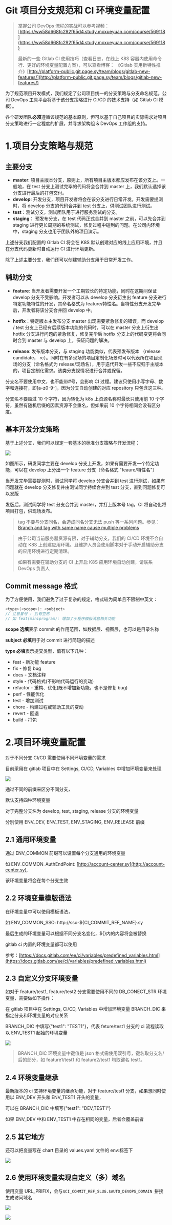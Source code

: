 
# Git 项目分支规范和 CI 环境变量配置

> 掌握公司 DevOps 流程的实战可以参考视频：[https://ww58d668fc292f65d4.study.moxueyuan.com/course/569118](https://ww58d668fc292f65d4.study.moxueyuan.com/course/569118)
>
> 最新的一些 Gitlab CI 使用技巧（查看日志，在线上 K8S 容器内使用命令行、更好的环境变量配置方案），可以查看博客： 《Gitlab 实用新特性推介》[http://platform-public.git.page.sy/team/blogs/gitlab-new-features/](http://platform-public.git.page.sy/team/blogs/gitlab-new-features/)

为了规范项目开发模式，我们规定了公司项目统一的分支策略与分支命名规范。公司 DevOps 工具平台将基于该分支策略进行 CI/CD 的技术支持（如 Gitlab CI 模板）。

各个研发团队**必须**遵循该规范的基本原则，但可以基于自己项目的实际需求对项目分支策略进行一定程度的扩展，并寻求架构组 & DevOps 工作组的支持。

# 1.项目分支策略与规范

## 主要分支

- **master**: 项目主版本分支，原则上，所有项目主版本都应发布在该分支上。一般地，在 test 分支上测试完毕的代码将会合并到 master 上，我们默认选择该分支进行最后的打包交付。
- **develop**: 开发分支，项目开发者将会在该分支进行日常开发。开发需要提测时，将 develop 分支的代码合并到 test 分支上，供测试团队进行测试。
- **test**：测试分支，测试团队用于进行服务测试的分支。
- **staging**： 预发布分支，在 test 代码正式合并到 master 之前，可以先合并到 staging 进行更长周期的系统测试，修复过程中碰到的问题。在公司内环境中，staging 分支也用于团队外的项目演示。

上述分支我们配置的 Gitlab CI 将会在 K8S 默认创建对应的线上应用环境，并且在分支代码更新时自动运行 CI 进行环境更新。

除了上述主要分支，我们还可以创建辅助分支用于日常开发工作。

## 辅助分支

- **feature**: 当开发者需要开发一个工期较长的特定功能，同时在这期间保证 develop 分支不受影响。开发者可以从 develop 分支衍生出 feature 分支进行特定功能特性的开发，其命名格式为 feature/特性名。当特性分支开发完毕后，开发者将该分支合并回 develop 中。

- **hotfix**：特定版本主发布分支 master 出现需要紧急修复的错误，而 develop / test 分支上已经有后续版本功能的代码时，可以在 master 分支上衍生出 hotfix 分支进行问题的紧急修复，修复完毕后 hotfix 分支上的代码变更将会同时合到 master 与 develop 上，保证问题的解决。

- **release**: 发布版本分支，与 staging 功能类似，代表预发布版本 （release candidate， rc）。同时在有多现场的项目定制化场景时可以代表所在项目现场的分支（命名格式为 release/现场名），用于迭代开发一些不应归于主版本的，项目定制化需求。该类分支视情况进行合并或保留。

分支名不要使用中文，也不能带#号，会影响 CI 过程。建议只使用小写字母、数字和连接符，即\[a-z0-9-\]，因为分支自动创建的对应 repository 只包含这三种。

分支名不要超过 10 个字符，因为转化为 k8s 上资源名称时最长只使用前 10 个字符，虽然有随机后缀的因素资源不会重名，但如果前 10 个字符相同会没有区分度。

## 基本开发分支策略

基于上述分支，我们可以规定一套基本的标准分支策略与开发流程：

![](./pipline/branch.png)

如图所示，研发同学主要在 develop 分支上开发，如果有需要开发一个特定功能，可以在 develop 上分出一个 feature 分支（命名格式 "feaure/特性名"）

当开发完毕需要提测时，测试同学将 develop 分支合并到 test 进行测试，如果有问题就在 develop 分支修复并由测试同学持续合并到 test 分支，直到问题修复可以发版

发版后，测试同学将 test 分支合并到 master，并打上版本号 tag，CI 将自动化将项目打包，供现场发布。

> tag 不要与分支同名，会造成同名分支无法 push 等一系列问题。参见：[Branch and tag with same name cause multiple problems](https://gitlab.com/gitlab-org/gitlab/-/issues/219583)

> 由于公司当前服务器资源有限，对于辅助分支，我们的 CI/CD 环境不会自动在 K8S 上创建应用环境。且维护人员会使用脚本对于手动开启辅助分支的应用环境进行定期清理。
>
> 如果有需要在辅助分支的 CI 上开启 K8S 应用环境自动创建，请联系 DevOps 负责人

## Commit message 格式

为了方便使用，我们避免了过于复杂的规定，格式较为简单且不限制中英文：

```C#
<type>(<scope>): <subject>
// 注意冒号 : 后有空格
// 如 feat(miniprogram): 增加了小程序模板消息相关功能
```

**scope 选填**表示 commit 的作用范围，如数据层、视图层，也可以是目录名称

**subject 必填**用于对 commit 进行简短的描述

**type 必填**表示提交类型，值有以下几种：

- feat - 新功能 feature
- fix - 修复 bug
- docs - 文档注释
- style - 代码格式(不影响代码运行的变动)
- refactor - 重构、优化(既不增加新功能，也不是修复 bug)
- perf - 性能优化
- test - 增加测试
- chore - 构建过程或辅助工具的变动
- revert - 回退
- build - 打包

# 2.项目环境变量配置

对于不同分支 CI/CD 需要使用不同环境变量的需求

目前采用在 gitlab 项目中在 Settings, CI/CD, Variables 中增加环境变量来处理

![](./pipline/cicd_variables.png)

通过不同的前缀来区分不同分支，

默认支持四种环境变量

对于完整分支名为 develop, test, staging, release 分支的环境变量

分别使用 ENV_DEV, ENV_TEST, ENV_STAGING, ENV_RELEASE 前缀

## **2.1** 通用环境变量

通过 ENV_COMMON 前缀可以设置每个分支通用的环境变量

如 ENV_COMMON_AuthEndPoint: [http://account-center.sy](http://account-center.sy),

该环境变量将会在每个分支生效

## **2.2** 环境变量模版语法

在环境变量中可以使用模板语法，

如 ENV_COMMON_SSO: http://sso-${CI_COMMIT_REF_NAME}.sy

最后生成的环境变量可以根据不同分支名变化，${}内的内容将会被替换

gitlab ci 内置的环境变量都可以使用

参考：[https://docs.gitlab.com/ee/ci/variables/predefined_variables.html](https://docs.gitlab.com/ee/ci/variables/predefined_variables.html)

## **2.3** 自定义分支环境变量

如对于 feature/test1, feature/test2 分支需要使用不同的 DB_CONECT_STR 环境变量，需要做如下操作：

在 gitlab 项目中在 Settings, CI/CD, Variables 中增加环境变量 BRANCH_DIC 来指定分支和环境变量的对应关系

BRANCH_DIC 中填写{"test1": "TEST1"}，代表 feture/test1 分支的 ci 流程读取以 ENV_TEST1 起始的环境变量

![](./pipline/Branch_dic.png)

> BRANCH_DIC 环境变量中键值是 json 格式需使用双引号，键名取分支名/后的部分，如 feature1/test1 和 feature2/test1 均取键名 test1。

## **2.4** 环境变量继承

最新版本的 ci 支持环境变量的继承功能，对于 feature/test1 分支，如果想同时使用以 ENV_DEV 开头和 ENV_TEST1 开头的变量，

可以在 BRANCH_DIC 中填写{"test1": "DEV,TEST1"}

如果 ENV_DEV 中和 ENV_TEST1 中存在相同的变量，后者会覆盖前者

## **2.5** 其它地方

还可以把变量写在 chart 目录的 values.yaml 文件的 env:标签下

![](./pipline/env_in_yml.png)

## 2.6 使用环境变量实现自定义（多）域名

使用变量 URL_PRIFIX，会与`$CI_COMMIT_REF_SLUG.$AUTO_DEVOPS_DOMAIN `拼接生成访问域名

![](./pipline/single_variable.png)

![](./pipline/variable_view.png)
